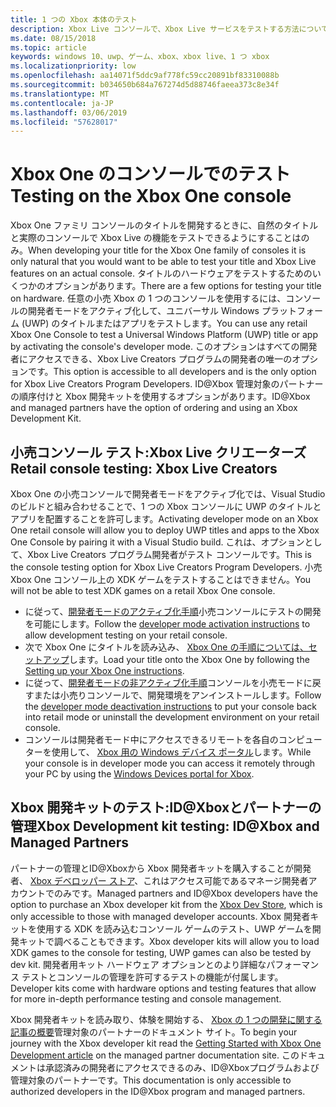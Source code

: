 ```yaml
---
title: 1 つの Xbox 本体のテスト
description: Xbox Live コンソールで、Xbox Live サービスをテストする方法について説明します
ms.date: 08/15/2018
ms.topic: article
keywords: windows 10、uwp、ゲーム、xbox、xbox live、1 つ xbox
ms.localizationpriority: low
ms.openlocfilehash: aa14071f5ddc9af778fc59cc20891bf83310088b
ms.sourcegitcommit: b034650b684a767274d5d88746faeea373c8e34f
ms.translationtype: MT
ms.contentlocale: ja-JP
ms.lasthandoff: 03/06/2019
ms.locfileid: "57628017"
---
```

# <a name="testing-on-the-xbox-one-console"></a><span data-ttu-id="6aacd-104">Xbox One のコンソールでのテスト</span><span class="sxs-lookup"><span data-stu-id="6aacd-104">Testing on the Xbox One console</span></span>

<span data-ttu-id="6aacd-105">Xbox One ファミリ コンソールのタイトルを開発するときに、自然のタイトルと実際のコンソールで Xbox Live の機能をテストできるようにすることはのみ。</span><span class="sxs-lookup"><span data-stu-id="6aacd-105">When developing your title for the Xbox One family of consoles it is only natural that you would want to be able to test your title and Xbox Live features on an actual console.</span></span> <span data-ttu-id="6aacd-106">タイトルのハードウェアをテストするためのいくつかのオプションがあります。</span><span class="sxs-lookup"><span data-stu-id="6aacd-106">There are a few options for testing your title on hardware.</span></span> <span data-ttu-id="6aacd-107">任意の小売 Xbox の 1 つのコンソールを使用するには、コンソールの開発者モードをアクティブ化して、ユニバーサル Windows プラットフォーム (UWP) のタイトルまたはアプリをテストします。</span><span class="sxs-lookup"><span data-stu-id="6aacd-107">You can use any retail Xbox One Console to test a Universal Windows Platform (UWP) title or app by activating the console's developer mode.</span></span> <span data-ttu-id="6aacd-108">このオプションはすべての開発者にアクセスできる、Xbox Live Creators プログラムの開発者の唯一のオプションです。</span><span class="sxs-lookup"><span data-stu-id="6aacd-108">This option is accessible to all developers and is the only option for Xbox Live Creators Program Developers.</span></span> <span data-ttu-id="6aacd-109">ID@Xbox 管理対象のパートナーの順序付けと Xbox 開発キットを使用するオプションがあります。</span><span class="sxs-lookup"><span data-stu-id="6aacd-109">ID@Xbox and managed partners have the option of ordering and using an Xbox Development Kit.</span></span>

## <a name="retail-console-testing-xbox-live-creators"></a><span data-ttu-id="6aacd-110">小売コンソール テスト:Xbox Live クリエーターズ</span><span class="sxs-lookup"><span data-stu-id="6aacd-110">Retail console testing: Xbox Live Creators</span></span>

<span data-ttu-id="6aacd-111">Xbox One の小売コンソールで開発者モードをアクティブ化では、Visual Studio のビルドと組み合わせることで、1 つの Xbox コンソールに UWP のタイトルとアプリを配置することを許可します。</span><span class="sxs-lookup"><span data-stu-id="6aacd-111">Activating developer mode on an Xbox One retail console will allow you to deploy UWP titles and apps to the Xbox One Console by pairing it with a Visual Studio build.</span></span> <span data-ttu-id="6aacd-112">これは、オプションとして、Xbox Live Creators プログラム開発者がテスト コンソールです。</span><span class="sxs-lookup"><span data-stu-id="6aacd-112">This is the console testing option for Xbox Live Creators Program Developers.</span></span> <span data-ttu-id="6aacd-113">小売 Xbox One コンソール上の XDK ゲームをテストすることはできません。</span><span class="sxs-lookup"><span data-stu-id="6aacd-113">You will not be able to test XDK games on a retail Xbox One console.</span></span>

* <span data-ttu-id="6aacd-114">に従って、[開発者モードのアクティブ化手順](../xbox-apps/devkit-activation.md)小売コンソールにテストの開発を可能にします。</span><span class="sxs-lookup"><span data-stu-id="6aacd-114">Follow the [developer mode activation instructions](../xbox-apps/devkit-activation.md) to allow development testing on your retail console.</span></span>  
* <span data-ttu-id="6aacd-115">次で Xbox One にタイトルを読み込み、 [Xbox One の手順については、セットアップ](../xbox-apps/development-environment-setup.md#setting-up-your-xbox-one)します。</span><span class="sxs-lookup"><span data-stu-id="6aacd-115">Load your title onto the Xbox One by following the [Setting up your Xbox One instructions](../xbox-apps/development-environment-setup.md#setting-up-your-xbox-one).</span></span>  
* <span data-ttu-id="6aacd-116">に従って、[開発者モードの非アクティブ化手順](../xbox-apps/devkit-deactivation.md)コンソールを小売モードに戻すまたは小売りコンソールで、開発環境をアンインストールします。</span><span class="sxs-lookup"><span data-stu-id="6aacd-116">Follow the [developer mode deactivation instructions](../xbox-apps/devkit-deactivation.md) to put your console back into retail mode or uninstall the development environment on your retail console.</span></span>  
* <span data-ttu-id="6aacd-117">コンソールは開発者モード中にアクセスできるリモートを各自のコンピューターを使用して、 [Xbox 用の Windows デバイス ポータル](../debug-test-perf/device-portal-xbox.md)します。</span><span class="sxs-lookup"><span data-stu-id="6aacd-117">While your console is in developer mode you can access it remotely through your PC by using the [Windows Devices portal for Xbox](../debug-test-perf/device-portal-xbox.md).</span></span>  

## <a name="xbox-development-kit-testing-idxbox-and-managed-partners"></a><span data-ttu-id="6aacd-118">Xbox 開発キットのテスト:ID@Xboxとパートナーの管理</span><span class="sxs-lookup"><span data-stu-id="6aacd-118">Xbox Development kit testing: ID@Xbox and Managed Partners</span></span>

<span data-ttu-id="6aacd-119">パートナーの管理とID@Xboxから Xbox 開発者キットを購入することが開発者、 [Xbox デベロッパー ストア](https://gamedevstore.partners.extranet.microsoft.com/)、これはアクセス可能であるマネージ開発者アカウントでのみです。</span><span class="sxs-lookup"><span data-stu-id="6aacd-119">Managed partners and ID@Xbox developers have the option to purchase an Xbox developer kit from the [Xbox Dev Store](https://gamedevstore.partners.extranet.microsoft.com/), which is only accessible to those with managed developer accounts.</span></span> <span data-ttu-id="6aacd-120">Xbox 開発者キットを使用する XDK を読み込むコンソール ゲームのテスト、UWP ゲームを開発キットで調べることもできます。</span><span class="sxs-lookup"><span data-stu-id="6aacd-120">Xbox developer kits will allow you to load XDK games to the console for testing, UWP games can also be tested by dev kit.</span></span> <span data-ttu-id="6aacd-121">開発者用キット ハードウェア オプションとのより詳細なパフォーマンス テストとコンソールの管理を許可するテストの機能が付属します。</span><span class="sxs-lookup"><span data-stu-id="6aacd-121">Developer kits come with hardware options and testing features that allow for more in-depth performance testing and console management.</span></span>

<span data-ttu-id="6aacd-122">Xbox 開発者キットを読み取り、体験を開始する、 [Xbox の 1 つの開発に関する記事の概要](https://developer.microsoft.com/en-us/games/xbox/docs/xdk/atoc-getting-started)管理対象のパートナーのドキュメント サイト。</span><span class="sxs-lookup"><span data-stu-id="6aacd-122">To begin your journey with the Xbox developer kit read the [Getting Started with Xbox One Development article](https://developer.microsoft.com/en-us/games/xbox/docs/xdk/atoc-getting-started) on the managed partner documentation site.</span></span> <span data-ttu-id="6aacd-123">このドキュメントは承認済みの開発者にアクセスできるのみ、ID@Xboxプログラムおよび管理対象のパートナーです。</span><span class="sxs-lookup"><span data-stu-id="6aacd-123">This documentation is only accessible to authorized developers in the ID@Xbox program and managed partners.</span></span>
